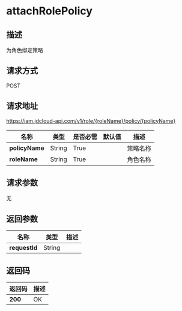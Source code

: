 # attachRolePolicy


## 描述
为角色绑定策略

## 请求方式
POST

## 请求地址
https://iam.jdcloud-api.com/v1/role/{roleName}/policy/{policyName}

|名称|类型|是否必需|默认值|描述|
|---|---|---|---|---|
|**policyName**|String|True| |策略名称|
|**roleName**|String|True| |角色名称|

## 请求参数
无


## 返回参数
|名称|类型|描述|
|---|---|---|
|**requestId**|String| |



## 返回码
|返回码|描述|
|---|---|
|**200**|OK|
